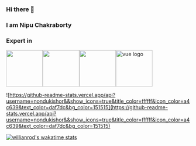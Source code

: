 ### Hi there 👋
### I am Nipu Chakraborty

### Expert in

<div style="display:flex;">
<img height="100" width="100" src="https://avatars1.githubusercontent.com/u/25158?s=200&v=4"/>
<img height="100" width="100" src="https://avatars3.githubusercontent.com/u/9950313?s=200&v=4"/>
 <img height="100" width="100" src="https://icons-for-free.com/iconfiles/png/512/design+development+facebook+framework+mobile+react+icon-1320165723839064798.png">
 <img height="100" width="100" class="hero-logo" src="https://vuejs.org/images/logo.png" alt="vue logo">
</div>

![https://github-readme-stats.vercel.app/api?username=nondukishor&&show_icons=true&title_color=ffffff&icon_color=a4c639&text_color=daf7dc&bg_color=151515](https://github-readme-stats.vercel.app/api?username=nondukishor&&show_icons=true&title_color=ffffff&icon_color=a4c639&text_color=daf7dc&bg_color=151515)

[![willianrod's wakatime stats](https://github-readme-stats.vercel.app/api/wakatime?username=nondukishor)](https://github.com/anuraghazra/github-readme-stats)




